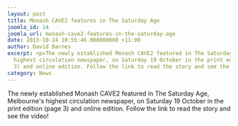 ```yaml
---
layout: post
title: Monash CAVE2 features in The Saturday Age
joomla_id: 14
joomla_url: monash-cave2-features-in-the-saturday-age
date: 2013-10-24 10:55:46.000000000 +11:00
author: David Barnes
excerpt: <p>The newly established Monash CAVE2 featured in The Saturday Age, Melbourne's
  highest circulation newspaper, on Saturday 19 October in the print edition (page
  3) and online edition. Follow the link to read the story and see the video!</p>
category: News
---
```

<p>The newly established Monash CAVE2 featured in The Saturday Age, Melbourne's highest circulation newspaper, on Saturday 19 October in the print edition (page 3) and online edition. Follow the link to read the story and see the video!</p>
